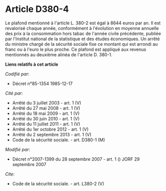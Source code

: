 # Article D380-4

Le plafond mentionné à l'article L. 380-2 est égal à 8644 euros par an. Il est revalorisé chaque année, conformément à
l'évolution en moyenne annuelle des prix à la consommation hors tabac de l'année civile précédente, publiée par l'Institut
national de la statistique et des études économiques. Un arrêté du ministre chargé de la sécurité sociale fixe ce montant qui
est arrondi au franc ou à l'euro le plus proche. Ce plafond est appliqué aux revenus mentionnés au deuxième alinéa de
l'article D. 380-1.

**Liens relatifs à cet article**

_Codifié par_:

  - Décret n°85-1354 1985-12-17

_Cité par_:

  - Arrêté du 3 juillet 2003 - art. 1 (V)
  - Arrêté du 27 mai 2008 - art. 1 (V)
  - Arrêté du 18 mai 2009 - art. 1 (V)
  - Arrêté du 30 juin 2010 - art. 1 (V)
  - Arrêté du 11 juillet 2011 - art. 1 (V)
  - Arrêté du 1er octobre 2012 - art. 1 (V)
  - Arrêté du 2 septembre 2013 - art. 1 (V)
  - Code de la sécurité sociale. - art. D380-1 (M)

_Modifié par_:

  - Décret n°2007-1399 du 28 septembre 2007 - art. 1 () JORF 29 septembre 2007

_Cite_:

  - Code de la sécurité sociale. - art. L380-2 (V)
